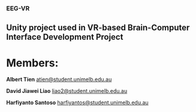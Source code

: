 ### EEG-VR
Unity project used in VR-based Brain-Computer Interface Development Project
---

# Members:

**Albert Tien**
atien@student.unimelb.edu.au

**David Jiawei Liao**
liao2@student.unimelb.edu.au

**Harfiyanto Santoso**
harfiyantos@student.unimelb.edu.au
